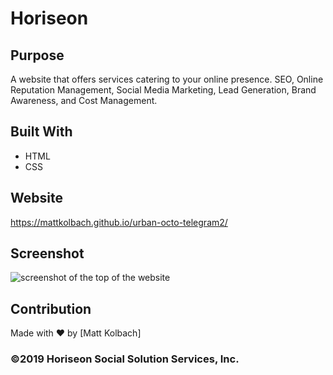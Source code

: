# Horiseon

## Purpose
A website that offers services catering to your online presence.
SEO, Online Reputation Management, Social Media Marketing, Lead Generation, Brand Awareness, and Cost Management.

## Built With
* HTML
* CSS

## Website
https://mattkolbach.github.io/urban-octo-telegram2/

## Screenshot
![screenshot of the top of the website](Horiseonscreenshot.png)

## Contribution
Made with ❤️ by [Matt Kolbach]

### ©️2019 Horiseon Social Solution Services, Inc.
